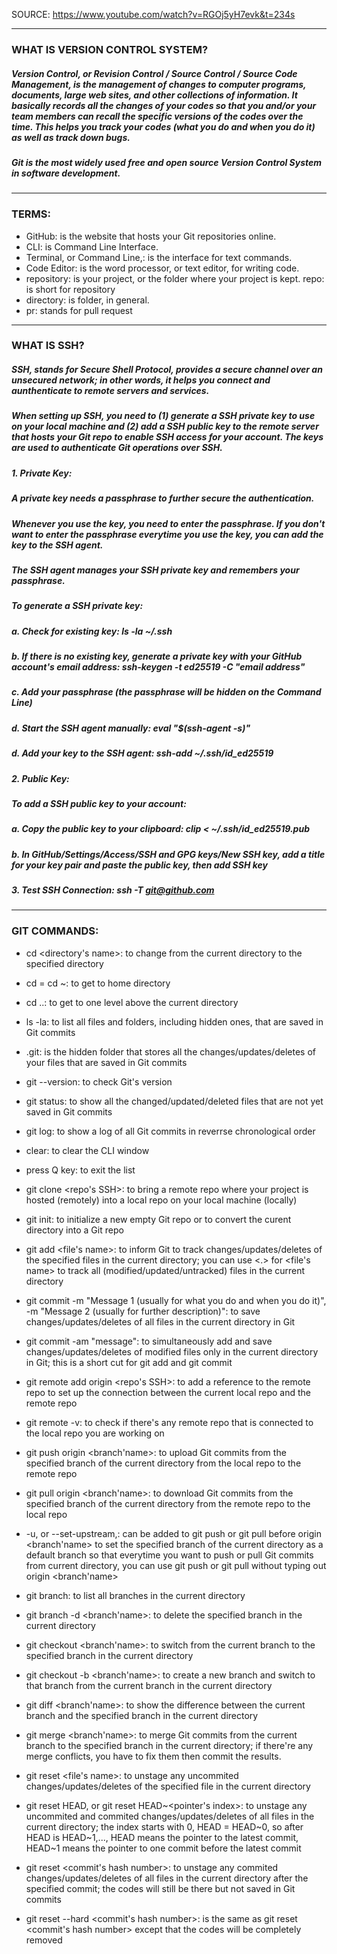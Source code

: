 SOURCE: https://www.youtube.com/watch?v=RGOj5yH7evk&t=234s

***

### WHAT IS VERSION CONTROL SYSTEM?
##### Version Control, or Revision Control / Source Control / Source Code Management, is the management of changes to computer programs, documents, large web sites, and other collections of information. It basically records all the changes of your codes so that you and/or your team members can recall the specific versions of the codes over the time. This helps you track your codes (what you do and when you do it) as well as track down bugs.
##### Git is the most widely used free and open source Version Control System in software development.

***

### TERMS:
* GitHub: is the website that hosts your Git repositories online.
* CLI: is Command Line Interface.
* Terminal, or Command Line,: is the interface for text commands.
* Code Editor: is the word processor, or text editor, for writing code.
* repository: is your project, or the folder where your project is kept. repo: is short for repository
* directory: is folder, in general.
* pr: stands for pull request

***

### WHAT IS SSH?
##### SSH, stands for Secure Shell Protocol, provides a secure channel over an unsecured network; in other words, it helps you connect and aunthenticate to remote servers and services.
##### When setting up SSH, you need to (1) generate a SSH private key to use on your local machine and (2) add a SSH public key to the remote server that hosts your Git repo to enable SSH access for your account. The keys are used to authenticate Git operations over SSH.
##### 1. Private Key:
##### A private key needs a passphrase to further secure the authentication.
##### Whenever you use the key, you need to enter the passphrase. If you don't want to enter the passphrase everytime you use the key, you can add the key to the SSH agent.
##### The SSH agent manages your SSH private key and remembers your passphrase.
##### To generate a SSH private key:
##### a. Check for existing key: ls -la ~/.ssh
##### b. If there is no existing key, generate a private key with your GitHub account's email address: ssh-keygen -t ed25519 -C "email address"
##### c. Add your passphrase (the passphrase will be hidden on the Command Line)
##### d. Start the SSH agent manually: eval "$(ssh-agent -s)"
##### d. Add your key to the SSH agent: ssh-add ~/.ssh/id_ed25519
##### 2. Public Key:
##### To add a SSH public key to your account:
##### a. Copy the public key to your clipboard: clip < ~/.ssh/id_ed25519.pub
##### b. In GitHub/Settings/Access/SSH and GPG keys/New SSH key, add a title for your key pair and paste the public key, then add SSH key
##### 3. Test SSH Connection: ssh -T git@github.com

***
    
### GIT COMMANDS:
* cd <directory's name>: to change from the current directory to the specified directory
* cd = cd ~: to get to home directory
* cd ..: to get to one level above the current directory
* ls -la: to list all files and folders, including hidden ones, that are saved in Git commits
* .git: is the hidden folder that stores all the changes/updates/deletes of your files that are saved in Git commits
* git --version: to check Git's version
* git status: to show all the changed/updated/deleted files that are not yet saved in Git commits
* git log: to show a log of all Git commits in reverrse chronological order
* clear: to clear the CLI window
* press Q key: to exit the list

* git clone <repo's SSH>: to bring a remote repo where your project is hosted (remotely) into a local repo on your local machine (locally)
* git init: to initialize a new empty Git repo or to convert the curent directory into a Git repo
* git add <file's name>: to inform Git to track changes/updates/deletes of the specified files in the current directory; you can use <.> for <file's name> to track all (modified/updated/untracked) files in the current directory
* git commit -m "Message 1 (usually for what you do and when you do it)", -m "Message 2 (usually for further description)": to save changes/updates/deletes of all files in the current directory in Git
* git commit -am "message": to simultaneously add and save changes/updates/deletes of modified files only in the current directory in Git; this is a short cut for git add and git commit
* git remote add origin <repo's SSH>: to add a reference to the remote repo to set up the connection between the current local repo and the remote repo
* git remote -v: to check if there's any remote repo that is connected to the local repo you are working on
* git push origin <branch'name>: to upload Git commits from the specified branch of the current directory from the local repo to the remote repo
* git pull origin <branch'name>: to download Git commits from the specified branch of the current directory from the remote repo to the local repo
* -u, or --set-upstream,: can be added to git push or git pull before origin <branch'name> to set the specified branch of the current directory as a default branch so that everytime you want to push or pull Git commits from current directory, you can use git push or git pull without typing out origin <branch'name>

* git branch: to list all branches in the current directory
* git branch -d <branch'name>: to delete the specified branch in the current directory
* git checkout <branch'name>: to switch from the current branch to the specified branch in the current directory
* git checkout -b <branch'name>: to create a new branch and switch to that branch from the current branch in the current directory
* git diff <branch'name>: to show the difference between the current branch and the specified branch in the current directory
* git merge <branch'name>: to merge Git commits from the current branch to the specified branch in the current directory; if there're any merge conflicts, you have to fix them then commit the results.

* git reset <file's name>: to unstage any uncommited changes/updates/deletes of the specified file in the current directory
* git reset HEAD, or git reset HEAD~<pointer's index>: to unstage any uncommited and commited changes/updates/deletes of all files in the current directory; the index starts with 0, HEAD = HEAD~0, so after HEAD is HEAD~1,..., HEAD means the pointer to the latest commit, HEAD~1 means the pointer to one commit before the latest commit
* git reset <commit's hash number>: to unstage any commited changes/updates/deletes of all files in the current directory after the specified commit; the codes will still be there but not saved in Git commits
* git reset --hard <commit's hash number>: is the same as git reset <commit's hash number> except that the codes will be completely removed
